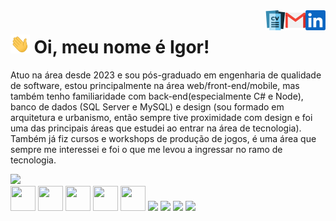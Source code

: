 <a href="https://www.linkedin.com/in/igor-sousa-b46590114/">
  <img align="right" alt="Igor's LinkedIn" width="32px" src="https://raw.githubusercontent.com/SalowQ/SalowQ/main/linkedin.svg" />
</a>
<a href="mailto: arqurb.igor@gmail.com">
  <img align="right" alt="Igor's Email" width="32px" src="https://raw.githubusercontent.com/SalowQ/SalowQ/main/mail.png" />
</a>
<a href="https://drive.google.com/file/d/18bMlZ4kcjAoaQyh2lqulblcXwwypPULI/view?usp=sharing">
  <img align="right" alt="Igor's CV" width="32px" src="https://raw.githubusercontent.com/SalowQ/SalowQ/main/curriculum-vitae.png" />
</a>

<img src="https://raw.githubusercontent.com/SalowQ/SalowQ/main/wave.gif" height="30px"> Oi, meu nome é Igor!
===============

Atuo na área desde 2023 e sou pós-graduado em engenharia de qualidade de software, estou principalmente na área web/front-end/mobile, mas também tenho familiaridade com back-end(especialmente C# e Node), banco de dados (SQL Server e MySQL) e design (sou formado em arquitetura e urbanismo, então sempre tive proximidade com design e foi uma das principais áreas que estudei ao entrar na área de tecnologia). Também já fiz cursos e workshops de produção de jogos, é uma área que sempre me interessei e foi o que me levou a ingressar no ramo de tecnologia.


<div>
<a href="https://github.com/SalowQ">
<img height="180em" src="https://github-readme-stats.vercel.app/api/top-langs/?username=SalowQ&layout=compact&langs_count=7&theme=dracula"/>
</div>
  
<div>
    <a>
      <img src="https://cdn.jsdelivr.net/gh/devicons/devicon@latest/icons/angularjs/angularjs-plain.svg" width='40' height='40' />
    </a>
    <a>
      <img src="https://cdn.jsdelivr.net/gh/devicons/devicon/icons/react/react-original-wordmark.svg" width='40' height='40'/>
    </a>
    <a>
      <img src="https://cdn.jsdelivr.net/gh/devicons/devicon/icons/html5/html5-plain-wordmark.svg" width='40' height='40'/>
    </a> 
    <a>
      <img src="https://cdn.jsdelivr.net/gh/devicons/devicon/icons/css3/css3-plain-wordmark.svg" width='40' height='40'/>
    </a> 
    <a>
      <img src="https://cdn.jsdelivr.net/gh/devicons/devicon/icons/javascript/javascript-plain.svg" width='40' height='40'/>
    </a>
    <a>
      <img src="https://cdn.jsdelivr.net/gh/devicons/devicon@latest/icons/csharp/csharp-plain.svg" />
    </a>
    <a>
      <img src="https://cdn.jsdelivr.net/gh/devicons/devicon@latest/icons/nodejs/nodejs-original.svg" />
    </a> 
    <a>
      <img src="https://cdn.jsdelivr.net/gh/devicons/devicon@latest/icons/microsoftsqlserver/microsoftsqlserver-original.svg" />
    </a> 
    <a>
      <img src="https://cdn.jsdelivr.net/gh/devicons/devicon@latest/icons/mysql/mysql-original.svg" />
    </a> 
    
  </div>
